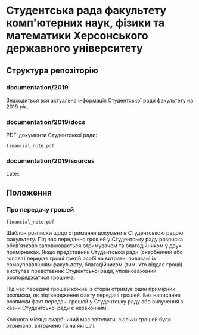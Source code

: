 # Студентська рада факультету комп'ютерних наук, фізики та математики Херсонського державного університету

## Структура репозіторію
### documentation/2019

Знаходиться вся актуальна інформація Студентської ради факультету на 2019 рік.

### documentation/2019/docs

PDF-документи Студентської ради:
```
financial_note.pdf
```

### documentation/2019/sources

Latex

## Положення

### Про передачу грошей
```
financial_note.pdf
```

Шаблон розписки щодо отримання документів Студентською радою факультету. Під час передання грошей у Студентську раду розписка обов'язково заповнювається отримувачем та благодійником у двух примірниках. Якщо представник Студентської ради (скарбничий або голова) передає гроші третій особі на витрати, повязані із самоуправлінням факультету, благодійником (тим, хто віддає гроші) виступає представник Студентської ради, уповноважений розпоряджатися грошима. 

Під час передачі грошей кожна із сторін отримує один примірник розписки, як підтвердження факту передачі грошей. Без написання розписки факт передачі грошей у Студентську раду або вилучення з казни Студентської ради є незаконним.

Кожного місяця скарбничий має звітувати, скільки грошей було отримано, витрачено та на які цілі.
